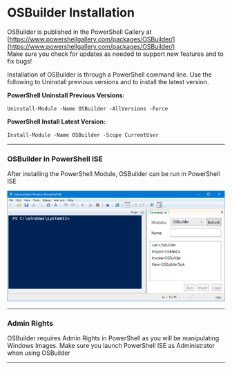# OSBuilder Installation

OSBuilder is published in the PowerShell Gallery at [https://www.powershellgallery.com/packages/OSBuilder/](https://www.powershellgallery.com/packages/OSBuilder/)  
Make sure you check for updates as needed to support new features and to fix bugs!

Installation of OSBuilder is through a PowerShell command line.  Use the following to Uninstall previous versions and to install the latest version.

**PowerShell Uninstall Previous Versions:**

```
Uninstall-Module -Name OSBuilder -AllVersions -Force
```

**PowerShell Install Latest Version:**

```
Install-Module -Name OSBuilder -Scope CurrentUser
```

---

### OSBuilder in PowerShell ISE

After installing the PowerShell Module, OSBuilder can be run in PowerShell ISE

![](/assets/2018-07-12_10-43-23.png)

---

### Admin Rights

OSBuilder requires Admin Rights in PowerShell as you will be manipulating Windows Images. Make sure you launch PowerShell ISE as Administrator when using OSBuilder

---



